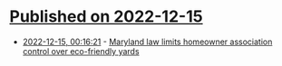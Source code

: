# [Published on 2022-12-15](index.md)

* [2022-12-15, 00:16:21](https://news.ycombinator.com/item?id=33992984) - [Maryland law limits homeowner association control over eco-friendly yards](https://www.nytimes.com/2022/12/14/climate/native-plants-lawns-homeowners.html)
